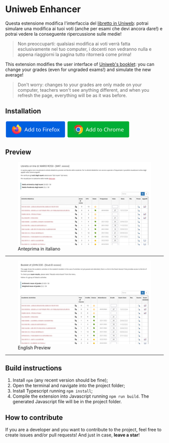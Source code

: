 # Uniweb Enhancer
Questa estensione modifica l'interfaccia del [libretto in Uniweb](https://uniweb.unipd.it/auth/studente/Libretto/LibrettoHome.do): potrai simulare una modifica ai tuoi voti (anche per esami che devi ancora dare!) e potrai vedere la conseguente ripercussione sulle medie!
> Non preoccuparti: qualsiasi modifica ai voti verrà fatta esclusivamente nel tuo computer, i docenti non vedranno nulla e appena riaggiorni la pagina tutto ritornerà come prima!

This extension modifies the user interface of [Uniweb's booklet](https://uniweb.unipd.it/auth/studente/Libretto/LibrettoHome.do): you can change your grades (even for ungraded exams!) and simulate the new average!
> Don't worry: changes to your grades are only made on your computer, teachers won't see anything different, and when you refresh the page, everything will be as it was before.

## Installation
[<img alt="Add to Firefox" height="55" src="img/add_to_firefox.png">](https://github.com/andrea-k9/uniweb-enhancer/releases/download/v1.0.2/uniweb_enhancer-1.0.2.xpi)
[<img alt="Add to Chrome" height="55" src="img/add_to_chrome.png">](https://chromewebstore.google.com/detail/uniweb-enhancer/kbaphknjdlokbmglcnfoibogenldhmoe)

## Preview
<figure>
    <img alt="Anteprima di Uniweb Enhancer" src="img/preview_ita.png">
    <figcaption>Anteprima in italiano</figcaption>
</figure>

---

<figure>
    <img alt="Uniweb Enhancer Preview" src="img/preview_eng.png">
    <figcaption>English Preview</figcaption>
</figure>

---

## Build instructions
1. Install `npm` (any recent version should be fine);
2. Open the terminal and navigate into the project folder;
3. Install Typescript running `npm install`;
4. Compile the extension into Javascript running `npm run build`.
The generated Javascript file will be in the project folder.

## How to contribute
If you are a developer and you want to contribute to the project, feel free to create issues and/or pull requests! And just in case, **leave a star**!